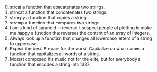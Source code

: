 0. strcat
a function that concatenates two strings.
1. strncat
a function that concatenates two strings.
2. strncpy
a function that copies a string.
3. strcmp
a function that compares two strings.
4. I am a kind of paranoid in reverse. I suspect people of plotting to make me happy
a function that reverses the content of an array of integers.
5. Always look up
a function that changes all lowercase letters of a string to uppercase.
6. Expect the best. Prepare for the worst. Capitalize on what comes
a function that capitalizes all words of a string.
7. Mozart composed his music not for the elite, but for everybody
a function that encodes a string into 1337.
